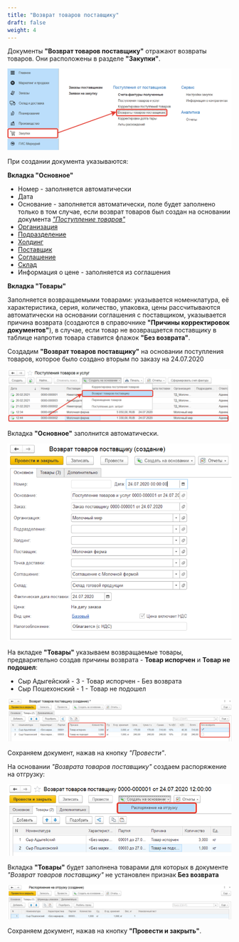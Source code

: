 ```yaml
---
title: "Возврат товаров поставщику"
draft: false
weight: 4
---
```


Документы **"Возврат товаров поставщику"** отражают возвраты товаров. Они расположены в разделе **"Закупки"**.

[![1][1]][1]

При создании документа указываются:

**Вкладка "Основное"**

- Номер - заполняется автоматически
- Дата
- Основание - заполняется автоматически, поле будет заполнено только в том случае, если возврат товаров был создан на основании документа [*"Поступление товаров"*](https://konstanta-it.github.io/erp4food/Purchases/ReceiptOfProducts)
- [Организация](https://konstanta-it.github.io/erp4food/CommonInformation/Organization)
- [Подразделение](https://konstanta-it.github.io/erp4food/CommonInformation/Department)
- [Холдинг](https://konstanta-it.github.io/erp4food/CommonInformation/Holding)
- [Поставщик](https://konstanta-it.github.io/erp4food/CommonInformation/Contractor)
- [Соглашение](https://konstanta-it.github.io/erp4food/CRM/CustomerService/Pricing/AgreementsWithContractors)
- [Склад](https://konstanta-it.github.io/erp4food/CommonInformation/Warehouse)
- Информация о цене - заполняется из соглашения

**Вкладка "Товары"**

Заполняется возвращаемыми товарами: указывается номенклатура, её характеристика, серия, количество, упаковка, цены рассчитываются автоматически на основании соглашения с поставщиком, указывается причина возврата (создаются в справочнике **"Причины корректировок документов"**), в случае, если товар не возвращается поставщику в таблице напротив товара ставится флажок **"Без возврата"**.

Создадим **"Возврат товаров поставщику"** на основании поступления товаров, которое было создано вторым по заказу на 24.07.2020

[![2][2]][2]

Вкладка **"Основное"** заполнится автоматически.

[![3][3]][3]

На вкладке **"Товары"** указываем возвращаемые товары, предварительно создав причины возврата - **Товар испорчен** и **Товар не подошел**:

- Сыр Адыгейский - 3 - Товар испорчен - Без возврата
- Сыр Пошехонский - 1 - Товар не подошел

[![4][4]][4]

Сохраняем документ, нажав на кнопку *"Провести"*.

На основании *"Возврата товаров поставщику"* создаем распоряжение на отгрузку:

[![5][5]][5]

Вкладка **"Товары"** будет заполнена товарами для которых в документе *"Возврат товаров поставщику"* не установлен признак **Без возврата**

[![6][6]][6]

Сохраняем документ, нажав на кнопку **"Провести и закрыть"**.

[1]: 1.png
[2]: 2.png
[3]: 3.png
[4]: 4.png
[5]: 5.png
[6]: 6.png